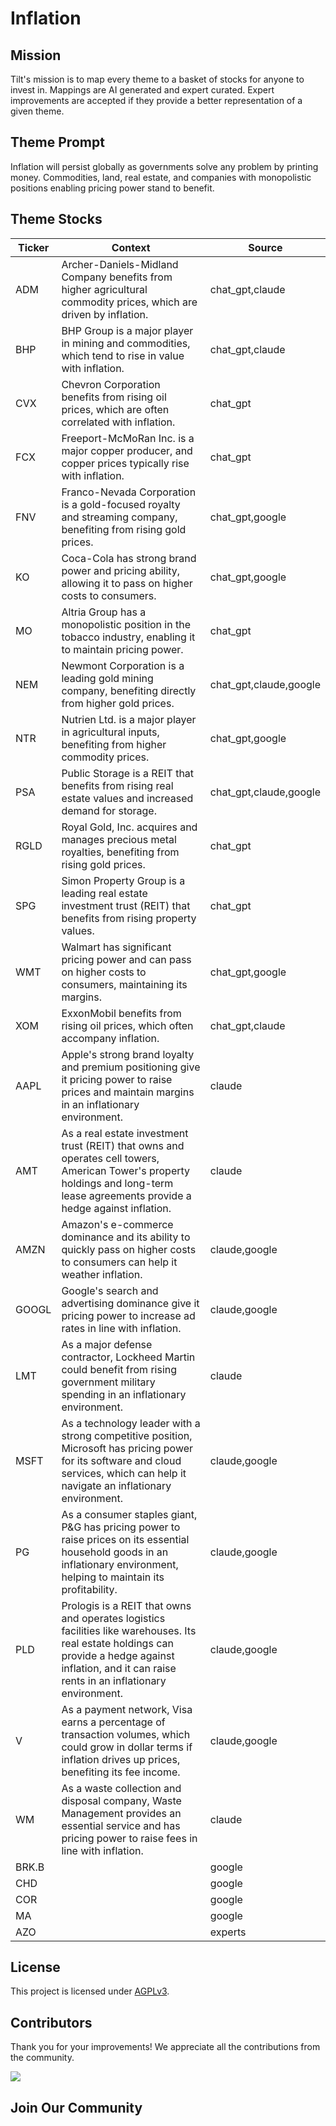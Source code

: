 <!--[[[cog
import cog
import json
with open('config.json') as file:
  config = json.load(file)
  cog.outl(f"# {config['name'].title()}")
]]]-->
# Inflation
<!--//[[[end]]]-->

## Mission

Tilt's mission is to map every theme to a basket of stocks for anyone to invest in. Mappings are AI generated and expert curated.
Expert improvements are accepted if they provide a better representation of a given theme.

## Theme Prompt
<!--[[[cog
import cog
import json
with open('config.json') as file:
  config = json.load(file)
  cog.outl(config['prompt'])
]]]-->
Inflation will persist globally as governments solve any problem by printing money. Commodities, land, real estate, and companies with monopolistic positions enabling pricing power stand to benefit.
<!--[[[end]]]-->

## Theme Stocks

<!--[[[cog
import cog
import csv
import json

with open('context.json') as file:
  contexts = json.load(file)

def _get_context_str_for_ticker(ticker):
  try:
    context = contexts[ticker]
    context_str = context['chat_gpt'] or context['claude'] or ""
  except KeyError:
    context_str = ""

  return context_str

cog.outl("| Ticker  | Context | Source |")
cog.outl("| ------- | ---- | ---- |")

with open('theme.csv') as file:
  reader = csv.reader(file)
  next(reader) # skip the header
  for row in reader:
    context_str = _get_context_str_for_ticker(row[0])
    cog.outl(f"| {row[0]} | {context_str} | {row[1]} |")
]]]-->
| Ticker  | Context | Source |
| ------- | ---- | ---- |
| ADM | Archer-Daniels-Midland Company benefits from higher agricultural commodity prices, which are driven by inflation. | chat_gpt,claude |
| BHP | BHP Group is a major player in mining and commodities, which tend to rise in value with inflation. | chat_gpt,claude |
| CVX | Chevron Corporation benefits from rising oil prices, which are often correlated with inflation. | chat_gpt |
| FCX | Freeport-McMoRan Inc. is a major copper producer, and copper prices typically rise with inflation. | chat_gpt |
| FNV | Franco-Nevada Corporation is a gold-focused royalty and streaming company, benefiting from rising gold prices. | chat_gpt,google |
| KO | Coca-Cola has strong brand power and pricing ability, allowing it to pass on higher costs to consumers. | chat_gpt,google |
| MO | Altria Group has a monopolistic position in the tobacco industry, enabling it to maintain pricing power. | chat_gpt |
| NEM | Newmont Corporation is a leading gold mining company, benefiting directly from higher gold prices. | chat_gpt,claude,google |
| NTR | Nutrien Ltd. is a major player in agricultural inputs, benefiting from higher commodity prices. | chat_gpt,google |
| PSA | Public Storage is a REIT that benefits from rising real estate values and increased demand for storage. | chat_gpt,claude,google |
| RGLD | Royal Gold, Inc. acquires and manages precious metal royalties, benefiting from rising gold prices. | chat_gpt |
| SPG | Simon Property Group is a leading real estate investment trust (REIT) that benefits from rising property values. | chat_gpt |
| WMT | Walmart has significant pricing power and can pass on higher costs to consumers, maintaining its margins. | chat_gpt,google |
| XOM | ExxonMobil benefits from rising oil prices, which often accompany inflation. | chat_gpt,claude |
| AAPL | Apple's strong brand loyalty and premium positioning give it pricing power to raise prices and maintain margins in an inflationary environment. | claude |
| AMT | As a real estate investment trust (REIT) that owns and operates cell towers, American Tower's property holdings and long-term lease agreements provide a hedge against inflation. | claude |
| AMZN | Amazon's e-commerce dominance and its ability to quickly pass on higher costs to consumers can help it weather inflation. | claude,google |
| GOOGL | Google's search and advertising dominance give it pricing power to increase ad rates in line with inflation. | claude,google |
| LMT | As a major defense contractor, Lockheed Martin could benefit from rising government military spending in an inflationary environment. | claude |
| MSFT | As a technology leader with a strong competitive position, Microsoft has pricing power for its software and cloud services, which can help it navigate an inflationary environment. | claude,google |
| PG | As a consumer staples giant, P&G has pricing power to raise prices on its essential household goods in an inflationary environment, helping to maintain its profitability. | claude,google |
| PLD | Prologis is a REIT that owns and operates logistics facilities like warehouses. Its real estate holdings can provide a hedge against inflation, and it can raise rents in an inflationary environment. | claude,google |
| V | As a payment network, Visa earns a percentage of transaction volumes, which could grow in dollar terms if inflation drives up prices, benefiting its fee income. | claude,google |
| WM | As a waste collection and disposal company, Waste Management provides an essential service and has pricing power to raise fees in line with inflation. | claude |
| BRK.B |  | google |
| CHD |  | google |
| COR |  | google |
| MA |  | google |
| AZO |  | experts |
<!--[[[end]]]-->

## License

<p>
This project is licensed under <a href="./LICENSE">AGPLv3</a>.
</p>


## Contributors

Thank you for your improvements! We appreciate all the contributions from the community.

<!--[[[cog
import cog
import json
with open('config.json') as file:
  config = json.load(file)
  repo = config['github_repo'].lower()
  cog.outl(f'<a href="https://github.com/gettilt/{repo}/graphs/contributors">')
  cog.outl(f'  <img src="https://contrib.rocks/image?repo=gettilt/{repo}" />')
  cog.outl('</a>')
]]]-->
<a href="https://github.com/gettilt/inflation/graphs/contributors">
  <img src="https://contrib.rocks/image?repo=gettilt/inflation" />
</a>
<!--[[[end]]]-->

## Join Our Community

<a href="https://discord.gg/4vYMhRpaMY" target="_blank">
<img src="https://discord.com/api/guilds/1179775688421683220/widget.png?style=banner3" alt="">
</a>
